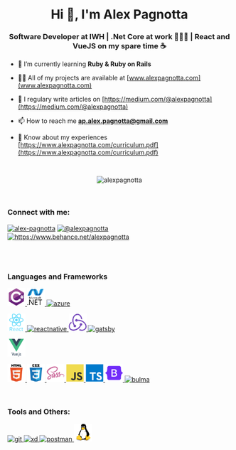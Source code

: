 <h1 align="center">Hi 👋, I'm Alex Pagnotta</h1>
<h3 align="center">Software Developer at IWH | .Net Core at work 👨🏻‍💻 | React and VueJS on my spare time ☕️ </h3>


- 🌱 I’m currently learning **Ruby & Ruby on Rails**

- 👨‍💻 All of my projects are available at [www.alexpagnotta.com](www.alexpagnotta.com)

- 📝 I regulary write articles on [https://medium.com/@alexpagnotta](https://medium.com/@alexpagnotta)

- 📫 How to reach me **ap.alex.pagnotta@gmail.com**

- 📄 Know about my experiences [https://www.alexpagnotta.com/curriculum.pdf](https://www.alexpagnotta.com/curriculum.pdf)

<br>

<p align="center"> <img src="https://komarev.com/ghpvc/?username=alexpagnotta&label=Profile%20views&color=f4a4c0&style=flat" alt="alexpagnotta" /> </p>

<br>

<h3 align="left">Connect with me:</h3>
<p align="left">

<!-- Social Links -->
<a href="https://linkedin.com/in/alex-pagnotta" target="blank"><img align="center" src="https://cdn.jsdelivr.net/npm/simple-icons@3.0.1/icons/linkedin.svg" alt="alex-pagnotta" height="30" width="40" /></a>
<a href="https://medium.com/@alexpagnotta" target="blank"><img align="center" src="https://cdn.jsdelivr.net/npm/simple-icons@3.0.1/icons/medium.svg" alt="@alexpagnotta" height="30" width="40" /></a>
<a href="https://www.behance.net/https://www.behance.net/alexpagnotta" target="blank"><img align="center" src="https://cdn.jsdelivr.net/npm/simple-icons@3.0.1/icons/behance.svg" alt="https://www.behance.net/alexpagnotta" height="30" width="40" /></a>

</p>

<br><br>

<!-- Languages and Frameworks -->

<h3 align="left">Languages and Frameworks</h3>
<p align="left">


<!-- C#, .Net and Azure -->

<a href="https://www.w3schools.com/cs/" target="_blank"> <img src="https://github.com/devicons/devicon/blob/master/icons/csharp/csharp-original.svg" alt="csharp" width="40" height="40"/> </a>
<a href="https://dotnet.microsoft.com/" target="_blank"> <img src="https://github.com/devicons/devicon/blob/master/icons/dot-net/dot-net-original-wordmark.svg" alt="dotnet" width="40" height="40"/> </a> 
<a href="https://azure.microsoft.com/en-in/" target="_blank"> <img src="https://www.vectorlogo.zone/logos/microsoft_azure/microsoft_azure-icon.svg" alt="azure" width="40" height="40"/></a>

<!-- React and Gatsby -->

<a href="https://reactjs.org/" target="_blank"> <img src="https://github.com/devicons/devicon/blob/master/icons/react/react-original-wordmark.svg" alt="react" width="40" height="40"/> </a>
<a href="https://reactnative.dev/" target="_blank"> <img src="https://reactnative.dev/img/header_logo.svg" alt="reactnative" width="40" height="40"/> </a>
<a href="https://redux.js.org" target="_blank"> <img src="https://github.com/devicons/devicon/blob/master/icons/redux/redux-original.svg" alt="redux" width="40" height="40"/> </a> 
<a href="https://www.gatsbyjs.com/" target="_blank"> <img src="https://www.vectorlogo.zone/logos/gatsbyjs/gatsbyjs-icon.svg" alt="gatsby" width="40" height="40"/> </a>

<!-- Vue -->

<a href="https://vuejs.org/" target="_blank"> <img src="https://github.com/devicons/devicon/blob/master/icons/vuejs/vuejs-original-wordmark.svg" alt="vuejs" width="40" height="40"/> </a> 
  
<!-- Bootstrap CSS and JS -->

<a href="https://www.w3.org/html/" target="_blank"> <img src="https://github.com/devicons/devicon/blob/master/icons/html5/html5-original-wordmark.svg" alt="html5" width="40" height="40"/> </a> 
<a href="https://www.w3schools.com/css/" target="_blank"> <img src="https://github.com/devicons/devicon/blob/master/icons/css3/css3-original-wordmark.svg" alt="css3" width="40" height="40"/> </a> 
<a href="https://sass-lang.com" target="_blank"> <img src="https://github.com/devicons/devicon/blob/master/icons/sass/sass-original.svg" alt="sass" width="40" height="40"/> </a> 
<a href="https://developer.mozilla.org/en-US/docs/Web/JavaScript" target="_blank"> <img src="https://github.com/devicons/devicon/blob/master/icons/javascript/javascript-original.svg" alt="javascript" width="40" height="40"/> </a> 
<a href="https://www.typescriptlang.org/" target="_blank"> <img src="https://github.com/devicons/devicon/blob/master/icons/typescript/typescript-original.svg" alt="typescript" width="40" height="40"/> </a> 
<a href="https://getbootstrap.com" target="_blank"> <img src="https://github.com/devicons/devicon/blob/master/icons/bootstrap/bootstrap-plain.svg" alt="bootstrap" width="40" height="40"/> </a> 
<a href="https://bulma.io/" target="_blank"> <img src="https://raw.githubusercontent.com/gilbarbara/logos/804dc257b59e144eaca5bc6ffd16949752c6f789/logos/bulma.svg" alt="bulma" width="40" height="40"/></a>

<p>
  
<br>

<!-- Tools and Others: -->

<h3 align="left">Tools and Others:</h3>
<p align="left">
    <a href="https://git-scm.com/" target="_blank"> <img src="https://www.vectorlogo.zone/logos/git-scm/git-scm-icon.svg" alt="git" width="40" height="40"/> </a>
    <a href="https://www.adobe.com/products/xd.html" target="_blank"> <img src="https://cdn.worldvectorlogo.com/logos/adobe-xd.svg" alt="xd" width="40" height="40"/> </a>
    <a href="https://postman.com" target="_blank"> <img src="https://www.vectorlogo.zone/logos/getpostman/getpostman-icon.svg" alt="postman" width="40" height="40"/> </a> 
    <a href="https://www.linux.org/" target="_blank"> <img src="https://github.com/devicons/devicon/blob/master/icons/linux/linux-original.svg" alt="linux" width="40" height="40"/> </a> 
<p>
  
</p>
